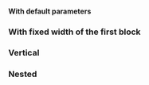 #### With default parameters
<!-- example(splitter-overview) -->

### With fixed width of the first block
<!-- example(splitter-fixed) -->

### Vertical
<!-- example(splitter-vertical) -->

### Nested
<!-- example(splitter-nested) -->